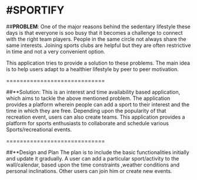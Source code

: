#SPORTIFY
=============================


##**PROBLEM**:
One of the major reasons behind the sedentary lifestyle these days is that everyone is soo busy that it becomes a challenge to connect with the right team players. People in the same circle not always share the same interests. Joining sports clubs are helpful but they are often restrictive in time and not a very convenient option.

This application tries to provide a solution to these problems. The main idea is to help users adapt to a healthier lifestyle by peer to peer motivation. 

=============================

##**Solution:
This is an interest and time availability based application, which aims to tackle the above mentioned problem. The application provides a platform wherein people can add a sport to their interest and the time in which they are free. Depending upon the popularity of that recreation event, users can also create teams. This application provides a platform for sports enthusiasts to collaborate and schedule various Sports/recreational events. 

=============================

##**Design and Plan
The plan is to include the basic functionalities initially and update it gradually. A user can add a particular sport/activity to the wall/calendar, based upon the time constraints ,weather conditions and personal inclinations. Other users can join him or create new events. 

